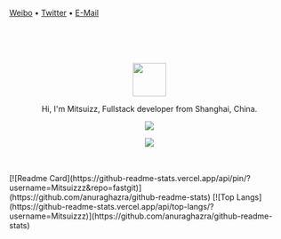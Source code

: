 [Weibo](http://weibo.com/XXXX) • [Twitter](https://twitter.com/XXXXX) • [E-Mail](mailto:mitsuizzz@foxmail.com)

<div align="center">
  <br>
  <br>
  <br>
  <br>
    <img width="60" height="60" src="https://avatars.githubusercontent.com/u/62683203?v=4" />
  <br>
  <p>Hi, I'm Mitsuizz, Fullstack developer from Shanghai, China.</p>
  <p>
    <a href="https://github.com/Mitsuizzz">
      <img src="https://github-readme-stats.vercel.app/api?username=Mitsuizzz&show_icons=true&icon_color=805AD5&count_private=true&include_all_commits=true&text_color=718096&bg_color=ffffff&hide_title=true&hide_border=true&hide=contribs,issues" />
    </a>
  </p>
  
  <p>
    <a href="https://github.com/Mitsuizzz">
      <img src="https://github-profile-trophy.vercel.app/?username=Mitsuizzz&theme=flat&title=Stars,Followers,Commit,MultiLanguage&margin-w=5&row=1&column=4" />
    </a>
  </p>
  
  <br>
  <br>
</div>
[![Readme Card](https://github-readme-stats.vercel.app/api/pin/?username=Mitsuizzz&repo=fastgit)](https://github.com/anuraghazra/github-readme-stats)
[![Top Langs](https://github-readme-stats.vercel.app/api/top-langs/?username=Mitsuizzz)](https://github.com/anuraghazra/github-readme-stats)
